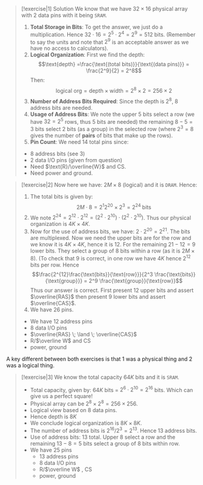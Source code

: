 
>[!exercise|1] Solution
>We know that we have $32 \times 16$ physical array with $2$ data pins with it being `SRAM`. 
>1. **Total Storage in Bits**: To get the answer, we just do a multiplication. Hence $32 \cdot 16 = 2^5 \cdot 2^4 = 2^9 = 512$ bits. (Remember to say the units and note that $2^9$ is an acceptable answer as we have no access to calculators).
>2. **Logical Organization**: First we find the depth: $$\text{depth} =\frac{\text{(total bits)}}{\text{(data pins)}} = \frac{2^9}{2} = 2^8$$Then: $$\text{logical org} = \text{depth} \times \text{width} = 2^8 \times 2 = 256 \times 2$$
>3. **Number of Address Bits Required**: Since the depth is $2^8$, $8$ address bits are needed. 
>4. **Usage of Address Bits**: We note the upper $5$ bits select a row (we have $32 = 2^5$ rows, thus $5$ bits are needed) the remaining $8-5=3$ bits select $2$ bits (as a group) in the selected row (where $2^3 = 8$ gives the number of **pairs** of bits that make up the rows).
>5. **Pin Count**: We need $14$ total pins since:
>	- $8$ address bits (see $3$)
>	- $2$ data I/O pins (given from question)
>	- Need $\text{R}/\overline{W}$ and CS.
>	- Need power and ground.

>[!exercise|2]
>Now here we have: $2M\times 8$ (logical) and it is `DRAM`. Hence:
>1. The total bits is given by: $$2M \cdot 8 =2^1 2^{20} \times 2^3 = 2^{24}\; \text{bits}$$
>2. We note $2^{24} = 2^{12} \cdot 2^{12} = (2^2 \cdot 2^{10}) \cdot (2^2 \cdot 2^{10})$. Thus our physical organization is $4K \times 4K$. 
>3. Now for the use of address bits, we have: $2 \cdot 2^{20} = 2^{21}$. The bits are multiplexed. Now we need the upper bits are for the row and we know it is $4K \times 4K$, hence it is $12$. For the remaining $21-12 = 9$  lower bits. They select a group of $8$ bits within a row (as it is $2M \times 8$). (To check that $9$ is correct, in one row we have $4K$ hence $2^{12}$ bits per row. Hence $$\frac{2^{12}\frac{\text{bits}}{\text{row}}}{2^3 \frac{\text{bits}}{\text{group}}} = 2^9 \frac{\text{group}}{\text{row}}$$Thus our answer is correct. First present $12$ upper bits and assert $\overline{RAS}$ then present $9$ lower bits and assert $\overline{CAS}$. 
>4. We have 26 pins.
>	- We have $12$ address pins
>	- $8$ data I/O pins
>	- $\overline{RAS} \; \land \; \overline{CAS}$
>	- R/$\overline W$ and CS
>	- power, ground

A key different between both exercises is that $1$ was a physical thing and $2$ was a logical thing. 

>[!exercise|3]
>We know the total capacity $64K$ bits and it is `SRAM`. 
>- Total capacity, given by: $64K$ bits = $2^6 \cdot 2^{10} = 2^{16}$ bits. Which can give us a perfect square! 
>- Physical array can be $2^8 \times 2^8 = 256 \times 256$. 
>- Logical view based on $8$ data pins.
>- Hence depth is $8K$
>- We conclude logical organization is $8K \times 8K$.
>- The number of address bits is $2^{16} / 2^3 = 2^{13}$. Hence $13$ address bits.
>- Use of address bits: $13$ total. Upper $8$ select a row and the remaining $13-8 = 5$ bits select a group of $8$ bits within row. 
>- We have $25$ pins
>	- $13$ address pins
>	- $8$ data I/O pins
>	- R/$\overline W$ , CS
>	- power, ground

